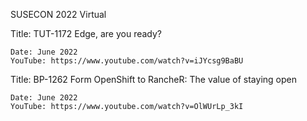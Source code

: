 SUSECON 2022 Virtual

Title:  TUT-1172 Edge, are you ready?

    Date: June 2022
    YouTube: https://www.youtube.com/watch?v=iJYcsg9BaBU

Title:  BP-1262 Form OpenShift to RancheR: The value of staying open

    Date: June 2022
    YouTube: https://www.youtube.com/watch?v=OlWUrLp_3kI


    
